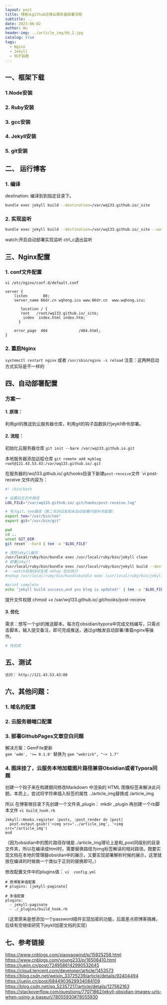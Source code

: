 ```yaml
---
layout: post
title: 博客从github迁移云服务器部署流程
subtitle: ..
date: 2023-06-02
author: Wu
header-img: ../article_img/kb_2.jpg
catalog: true
tags:
  - Nginx
  - Jekyll
  - 钩子函数
---
```


## 一、框架下载
### 1.Node安装

### 2. Ruby安装

### 3. gcc安装

### 4. Jekyll安装

### 5. git安装

## 二、 运行博客

### 1. 编译
destination: 编译到到指定目录下。
```bash
bundle exec jekyll build --destination=/var/wq133.github.io/_site
```

### 2. 实现监听
```bash
bundle exec jekyll build --destination=/var/wq133.github.io/_site --watch
```
watch:开启自动部署实现监听
ctrl_c退出监听

## 三、Nginx配置

### 1. conf文件配置
`vi /etc/nginx/conf.d/default.conf`
```
server {
    listen       80;
    server_name 66dr.cn wqhong.icu www.66dr.cn  www.wqhong.icu;
    
       location / {
       root   /root/wq133.github.io/_site;
        index  index.html index.htm;
      }

    error_page  404              /404.html; 
}
```

### 2. 重启Nginx
`systemctl restart nginx`
或者 `/usr/sbin/nginx -s reload`
注意：这两种启动方式实际是不一样的
## 四、自动部署配置

### 方案一

#### 1. 原理：
利用git的推送到云服务器仓库，利用git的钩子函数执行jeykll命令部署。
#### 2. 流程：
初始化云服务器仓库
 `git init --bare /var/wq133.github.io.git`

本地服务器添加远程仓库
`git remote add myblog root@121.43.53.43:/var/wq133.github.io/.git`

在服务器的/wq133.github.io/.git/hooks目录下新建`post-receive`文件
`vi post-receive
文件内容为：
```bash
#! /bin/bash

# 设置日志文件路径
LOG_FILE="/var/wq133.github.io/.git/hooks/post-receive.log"

# 导入git、tee路径（第二天测试发现未自动部署问题补充配置）
export tee="/usr/bin/tee"
export git="/usr/bin/git"

pwd
cd ..
unset GIT_DIR
git reset --hard | tee -a "$LOG_FILE"

# 清除jekyll缓存
/usr/local/ruby/bin/bundle exec /usr/local/ruby/bin/jekyll clean
# 部署jekyll
/usr/local/ruby/bin/bundle exec /usr/local/ruby/bin/jekyll build --destination=/var/wq133.github.io/_site --config /var/wq133.github.io/_config.yml
# --watch启用自动生成 nohup 后台执行
#nohup /usr/local/ruby/bin/bundlebundle exec /usr/local/ruby/bin/jekyll build --destination=/var/wq133.github.io/_site > /var/wq133.github.io/jekyll.log 2>&1 &

#print complete
echo 'jekyll build success,and you blog is updated!' | tee -a "$LOG_FILE"

```

提升文件权限
chmod +x /var/wq133.github.io/.git/hooks/post-receive

#### 3. 优化
需求：想写一个git的推送脚本。每次在obsidian/typora中完成文档编写，只需点击脚本，输入提交备注，即可完成推送，通过git触发自动部署/重载nginx等操作。
```python
# 待完成
```

## 五、测试 
	访问： http://121.43.53.43:80

## 六、其他问题：
### 1. 域名的配置


### 2. 云服务器端口配置



### 3. 部署GithubPages文章空白问题
解决方案：GemFile更新  
`gem 'wdm', '>= 0.1.0'`
替换为
`gem "webrick", "~> 1.7"`

### 4. 图床挂了，云服务本地加载图片路径兼容Obsidian或者Typora问题

 创建一个钩子来在构建期间修改Markdown 中渲染的 HTML 图像标签来解决此问题。本质上，尝试将字符串插入标签的属性 ../article_img替换成 /article_img
 
 所以 在博客根目录下先创建一个文件夹_plugin：
 mkdir _plugin
 再创建一个rb脚本文件
`vi build_hook.rb`
```
Jekyll::Hooks.register :posts, :post_render do |post|
  post.output.gsub!('<img src="../article_img', '<img src="/article_img')
end
```
（因为obsidian中的图片路径存储是../article_img理论上是和_post同级别的目录文件夹，所以在编译成html时，需要替换路径为img标签解读的相对路径。既要实现文档在本地的管理器obsidian中的展示，又要实现部署解析时候的展示，这里就放在编译的时候做一个类似于正则的替换即可。）

修改配置文件中的plugins值：
`vi  config.yml`
```
# 原博客单值配置
# plugins: [jekyll-paginate]

# 多值配置
plugins:
  - jekyll-paginate
  - ./_plugins/build_hook.rb
```
（这里原来是想添加一个password插件实现加密的功能，后面差点把博客搞瘫，后续有空继续研究下jeykll加密文档的实现）

## 七、参考链接
https://www.cnblogs.com/xiaoyaowind/p/15925258.html
https://www.cnblogs.com/young233/p/16508410.html
https://juejin.cn/post/7249586142990532645
https://cloud.tencent.com/developer/article/1453573
https://blog.csdn.net/weixin_33725239/article/details/92404494
https://juejin.cn/post/6844903629934084109
https://blog.csdn.net/qq_52357217/article/details/127562163
https://stackoverflow.com/questions/77071862/jekyll-obsidian-images-urls-when-using-a-baseurl/78055930#78055930